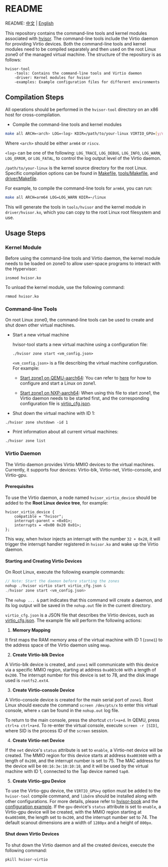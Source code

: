 # README  
README: [中文](./README-zh.md) | [English](./README.md)  

This repository contains the command-line tools and kernel modules associated with [hvisor](https://github.com/syswonder/hvisor). The command-line tools include the Virtio daemon for providing Virtio devices. Both the command-line tools and kernel modules need to be compiled separately and then used on the root Linux zone0 of the managed virtual machine. The structure of the repository is as follows:

```
hvisor-tool
	-tools: Contains the command-line tools and Virtio daemon
	-driver: Kernel modules for hvisor
	-examples: Example configuration files for different environments
```

## Compilation Steps

All operations should be performed in the `hvisor-tool` directory on an x86 host for cross-compilation.

* Compile the command-line tools and kernel modules

```bash
make all ARCH=<arch> LOG=<log> KDIR=/path/to/your-linux VIRTIO_GPU=[y/n] ROOT=/path/to/target_rootfs
```

Where `<arch>` should be either `arm64` or `riscv`.

`<log>` can be one of the following: `LOG_TRACE`, `LOG_DEBUG`, `LOG_INFO`, `LOG_WARN`, `LOG_ERROR`, or `LOG_FATAL`, to control the log output level of the Virtio daemon.

`/path/to/your-linux` is the kernel source directory for the root Linux. Specific compilation options can be found in [Makefile](./Makefile), [tools/Makefile](./tools/Makefile), and [driver/Makefile](./driver/Makefile).

For example, to compile the command-line tools for `arm64`, you can run:

```bash
make all ARCH=arm64 LOG=LOG_WARN KDIR=~/linux
```

This will generate the tools in `tools/hvisor` and the kernel module in `driver/hvisor.ko`, which you can copy to the root Linux root filesystem and use.

## Usage Steps

### Kernel Module

Before using the command-line tools and Virtio daemon, the kernel module needs to be loaded on zone0 to allow user-space programs to interact with the Hypervisor:

```
insmod hvisor.ko
```

To unload the kernel module, use the following command:

```
rmmod hvisor.ko
```

### Command-line Tools

On root Linux zone0, the command-line tools can be used to create and shut down other virtual machines.

* Start a new virtual machine

  hvisor-tool starts a new virtual machine using a configuration file:

  ```
  ./hvisor zone start <vm_config.json>
  ```

  `<vm_config.json>` is a file describing the virtual machine configuration. For example:

  * [Start zone1 on QEMU-aarch64](./examples/qemu-aarch64/with_virtio_blk_console/zone1_linux.json): You can refer to [here](./examples/qemu-aarch64/with_virtio_blk_console/README.md) for how to configure and start a Linux on zone1.

  * [Start zone1 on NXP-aarch64](./examples/nxp-aarch64/zone1_linux.json): When using this file to start zone1, the Virtio daemon needs to be started first, and the corresponding configuration file is [virtio_cfg.json](./examples/nxp-aarch64/virtio_cfg.json).

* Shut down the virtual machine with ID 1:

```
./hvisor zone shutdown -id 1
```

* Print information about all current virtual machines:

```
./hvisor zone list
```

### Virtio Daemon

The Virtio daemon provides Virtio MMIO devices to the virtual machines. Currently, it supports four devices: Virtio-blk, Virtio-net, Virtio-console, and Virtio-gpu.

#### Prerequisites

To use the Virtio daemon, a node named `hvisor_virtio_device` should be added to the **Root Linux device tree**, for example:

```dts
hvisor_virtio_device {
    compatible = "hvisor";
    interrupt-parent = <0x01>;
    interrupts = <0x00 0x20 0x01>;
};
```

This way, when hvisor injects an interrupt with the number `32 + 0x20`, it will trigger the interrupt handler registered in `hvisor.ko` and wake up the Virtio daemon.

#### Starting and Creating Virtio Devices

On Root Linux, execute the following example commands:

```c
// Note: Start the daemon before starting the zones
nohup ./hvisor virtio start virtio_cfg.json &
./hvisor zone start <vm_config.json>
```

The `nohup ... &` part indicates that this command will create a daemon, and its log output will be saved in the `nohup.out` file in the current directory.

`virtio_cfg.json` is a JSON file that describes the Virtio devices, such as [virtio_cfg.json](./examples/nxp-aarch64/virtio_cfg.json). The example file will perform the following actions:

1. **Memory Mapping**

It first maps the RAM memory area of the virtual machine with ID 1 (`zone1`) to the address space of the Virtio daemon using `mmap`.

2. **Create Virtio-blk Device**

A Virtio-blk device is created, and `zone1` will communicate with this device via a specific MMIO region, starting at address `0xa003c00` with a length of `0x200`. The interrupt number for this device is set to 78, and the disk image used is `rootfs2.ext4`.

3. **Create Virtio-console Device**

A Virtio-console device is created for the main serial port of `zone1`. Root Linux should execute the command `screen /dev/pts/x` to enter this virtual console, where `x` can be found in the `nohup.out` log file.

To return to the main console, press the shortcut `ctrl+a+d`. In QEMU, press `ctrl+a ctrl+a+d`. To re-enter the virtual console, execute `screen -r [SID]`, where SID is the process ID of the `screen` session.

4. **Create Virtio-net Device**

If the `net` device's `status` attribute is set to `enable`, a Virtio-net device will be created. The MMIO region for this device starts at address `0xa003600` with a length of `0x200`, and the interrupt number is set to 75. The MAC address for the device will be `00:16:3e:10:10:10`, and it will be used by the virtual machine with ID 1, connected to the Tap device named `tap0`.

5. **Create Virtio-gpu Device**

To use the Virtio-gpu device, the `VIRTIO_GPU=y` option must be added to the `hvisor-tool` compile command, and `libdrm` should be installed along with other configurations. For more details, please refer to [hvisor-book](https://hvisor.syswonder.org/chap04/subchap03/VirtIO/GPUDevice.html) and the [configuration example](./examples/qemu-aarch64/with_virtio_gpu/README.md). If the `gpu` device's `status` attribute is set to `enable`, a Virtio-gpu device will be created, with the MMIO region starting at `0xa003400`, the length set to `0x200`, and the interrupt number set to 74. The default scanout dimensions are a width of `1280px` and a height of `800px`.

#### Shut down Virtio Devices

To shut down the Virtio daemon and all the created devices, execute the following command:

```
pkill hvisor-virtio
``` 